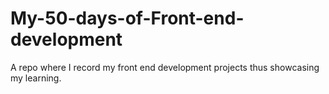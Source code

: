 # My-50-days-of-Front-end-development
A repo where I record my front end development projects thus showcasing my learning.
